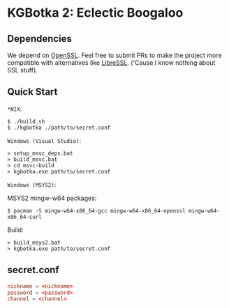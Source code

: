 # KGBotka 2: Eclectic Boogaloo

## Dependencies

We depend on [OpenSSL](https://www.openssl.org/). Feel free to submit PRs to make the project more compatible with alternatives like [LibreSSL](https://www.libressl.org/). ('Cause I know nothing about SSL stuff).

## Quick Start

`*NIX`:
```console
$ ./build.sh
$ ./kgbotka ./path/to/secret.conf
```

`Windows (Visual Studio)`:
```
> setup_msvc_deps.bat
> build_msvc.bat
> cd msvc-build
> kgbotka.exe path/to/secret.conf
```

`Windows (MSYS2)`:

MSYS2 mingw-w64 packages:

```console
$ pacman -S mingw-w64-x86_64-gcc mingw-w64-x86_64-openssl mingw-w64-x86_64-curl 
```

Build:

```regular windows console (cmd)
> build_msys2.bat
> kgbotka.exe path/to/secret.conf
```

## secret.conf

```conf
nickname = <nickname>
password = <password>
channel = <channel>
```
